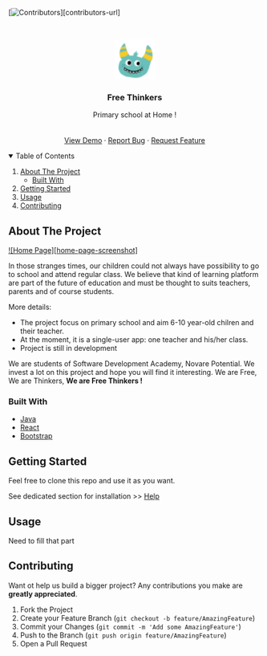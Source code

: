 <!--
*** Made with help of Best-README-Template. 
*** See source - > https://github.com/othneildrew/Best-README-Template
-->


[![Contributors][contributors-shield]][contributors-url]



<!-- PROJECT LOGO -->
<br />
<p align="center">
  <a href="https://github.com/asad-tirmizi/sda-group-project-gp3">
    <img src="/frontend/src/assets/img/components/navbar/logo-icon.png" alt="Logo" width="80" height="80">
  </a>

  <h3 align="center">Free Thinkers</h3>

  <p align="center">
    Primary school at Home !
    <br />
    <br />
    <br />
    <a href="https://github.com/asad-tirmizi/sda-group-project-gp3">View Demo</a>
    ·
    <a href="https://github.com/asad-tirmizi/sda-group-project-gp3/issues">Report Bug</a>
    ·
    <a href="https://github.com/asad-tirmizi/sda-group-project-gp3/issues">Request Feature</a>
  </p>
</p>



<!-- TABLE OF CONTENTS -->
<details open="open">
  <summary>Table of Contents</summary>
  <ol>
    <li>
      <a href="#about-the-project">About The Project</a>
      <ul>
        <li><a href="#built-with">Built With</a></li>
      </ul>
    </li>
    <li>
      <a href="#getting-started">Getting Started</a>
    </li>
    <li><a href="#usage">Usage</a></li>
    <li><a href="#contributing">Contributing</a></li>
  </ol>
</details>



<!-- ABOUT THE PROJECT -->
## About The Project

[![Home Page][home-page-screenshot]](frontend/src/assets/img/child-reading.jpg)

In those stranges times, our children could not always have possibility to go to school and attend regular class. We believe that kind of learning platform are part of the future of education and must be thought to suits teachers, parents and of course students.

More details:
* The project focus on primary school and aim 6-10 year-old chilren and their teacher.
* At the moment, it is a single-user app: one teacher and his/her class.
* Project is still in development

We are students of Software Development Academy, Novare Potential. We invest a lot on this project and hope you will find it interesting. We are Free, We are Thinkers, **We are Free Thinkers !**

### Built With

* [Java](https://www.java.com)
* [React](https://reactjs.org)
* [Bootstrap](https://getbootstrap.com)



<!-- GETTING STARTED -->
## Getting Started

Feel free to clone this repo and use it as you want.

See dedicated section for installation >> [Help](./Help.md)



<!-- USAGE EXAMPLES -->
## Usage

Need to fill that part


<!-- CONTRIBUTING -->
## Contributing

Want ot help us build a bigger project? Any contributions you make are **greatly appreciated**.

1. Fork the Project
2. Create your Feature Branch (`git checkout -b feature/AmazingFeature`)
3. Commit your Changes (`git commit -m 'Add some AmazingFeature'`)
4. Push to the Branch (`git push origin feature/AmazingFeature`)
5. Open a Pull Request



<!-- MARKDOWN LINKS & IMAGES -->
<!-- https://www.markdownguide.org/basic-syntax/#reference-style-links -->
[contributors-shield]: https://github.com/asad-tirmizi/sda-group-project-gp3/graphs/contributors
